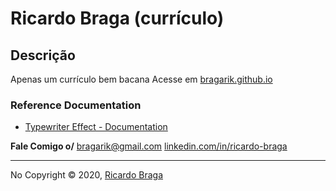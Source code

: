 # Ricardo Braga (currículo)

 ## Descrição
Apenas um currículo bem bacana
Acesse em [bragarik.github.io](https://bragarik.github.io/)

### Reference Documentation

* [Typewriter Effect - Documentation](https://css-tricks.com/snippets/css/typewriter-effect/)

**Fale Comigo o/**
[bragarik@gmail.com](mailto://bragarik@gmail.com)
[linkedin.com/in/ricardo-braga](https://www.linkedin.com/in/ricardo-braga/)
____
No Copyright © 2020, [Ricardo Braga](https://bitbucket.org/bragarik/)
